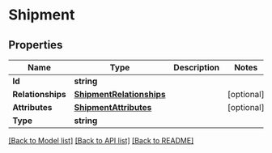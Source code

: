 # Shipment

## Properties

Name | Type | Description | Notes
------------ | ------------- | ------------- | -------------
**Id** | **string** |  | 
**Relationships** | [**ShipmentRelationships**](shipment_relationships.md) |  | [optional] 
**Attributes** | [**ShipmentAttributes**](shipment_attributes.md) |  | [optional] 
**Type** | **string** |  | 

[[Back to Model list]](../README.md#documentation-for-models) [[Back to API list]](../README.md#documentation-for-api-endpoints) [[Back to README]](../README.md)


